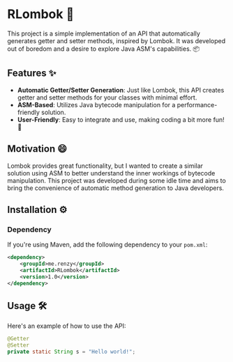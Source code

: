 # RLombok 🚀

This project is a simple implementation of an API that automatically generates getter and setter methods, inspired by Lombok. It was developed out of boredom and a desire to explore Java ASM's capabilities. 📦

## Features ✨

- **Automatic Getter/Setter Generation**: Just like Lombok, this API creates getter and setter methods for your classes with minimal effort.
- **ASM-Based**: Utilizes Java bytecode manipulation for a performance-friendly solution.
- **User-Friendly**: Easy to integrate and use, making coding a bit more fun! 🎉

## Motivation 😄

Lombok provides great functionality, but I wanted to create a similar solution using ASM to better understand the inner workings of bytecode manipulation. This project was developed during some idle time and aims to bring the convenience of automatic method generation to Java developers. 

## Installation ⚙️

### Dependency

If you're using Maven, add the following dependency to your `pom.xml`:

```xml
<dependency>
    <groupId>me.renzy</groupId>
    <artifactId>RLombok</artifactId>
    <version>1.0</version>
</dependency>
```

## Usage 🛠️

Here's an example of how to use the API:
```java
@Getter
@Setter
private static String s = "Hello world!";
```
